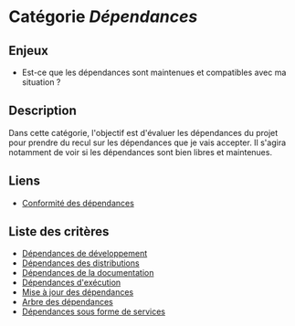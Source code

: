 # Catégorie *Dépendances*

## Enjeux

- Est-ce que les dépendances sont maintenues et compatibles avec ma situation ?

## Description

Dans cette catégorie, l'objectif est d'évaluer les dépendances du projet pour prendre du recul sur les dépendances que je vais accepter. Il s'agira notamment de voir si les dépendances sont bien libres et maintenues. 

## Liens 

- [Conformité des dépendances](../../Political/Compliance/dependancies-licences.md)

## Liste des critères 

- [Dépendances de développement](./development-dependancies.md)
- [Dépendances des distributions](./distributions-dependancies.md)
- [Dépendances de la documentation](./documentation-dependancies.md)
- [Dépendances d'exécution](./execution-dependancies.md)
- [Mise à jour des dépendances](./dependancies-update.md)
- [Arbre des dépendances](./dependance-tree.md)
- [Dépendances sous forme de services](./saas-dependancies.md)
